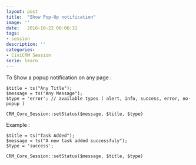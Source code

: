 ```yaml
---
layout: post
title:  "Show Pop-Up notification"
image: ''
date:   2016-10-22 00:06:31
tags:
- session
description: ''
categories:
- CiviCRM Session
serie: learn
---
```


To Show a popup notification on any page :

```php?start_inline=1
$title = ts("Any Title");
$message = ts("Any Message");
$type = 'error'; // available types ( alert, info, success, error, no-popup )
 
CRM_Core_Session::setStatus($message, $title, $type)
```

Example :

```php?start_inline=1
$title = ts("Task Added");
$message = ts("A new task added successfuly");
$type = 'success';
 
CRM_Core_Session::setStatus($message, $title, $type)
```